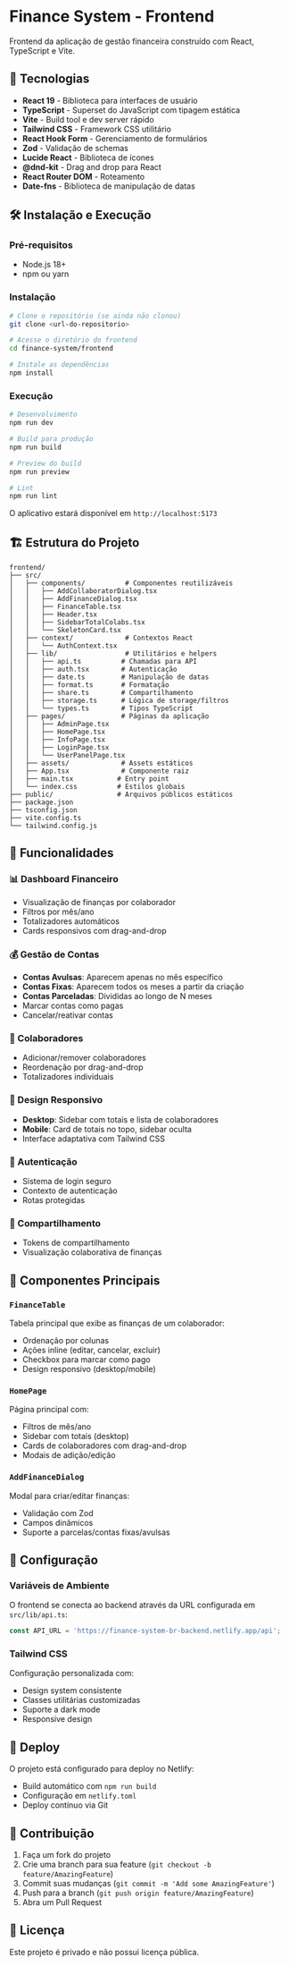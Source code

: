 # Finance System - Frontend

Frontend da aplicação de gestão financeira construído com React, TypeScript e Vite.

## 🚀 Tecnologias

- **React 19** - Biblioteca para interfaces de usuário
- **TypeScript** - Superset do JavaScript com tipagem estática
- **Vite** - Build tool e dev server rápido
- **Tailwind CSS** - Framework CSS utilitário
- **React Hook Form** - Gerenciamento de formulários
- **Zod** - Validação de schemas
- **Lucide React** - Biblioteca de ícones
- **@dnd-kit** - Drag and drop para React
- **React Router DOM** - Roteamento
- **Date-fns** - Biblioteca de manipulação de datas

## 🛠️ Instalação e Execução

### Pré-requisitos

- Node.js 18+
- npm ou yarn

### Instalação

```bash
# Clone o repositório (se ainda não clonou)
git clone <url-do-repositorio>

# Acesse o diretório do frontend
cd finance-system/frontend

# Instale as dependências
npm install
```

### Execução

```bash
# Desenvolvimento
npm run dev

# Build para produção
npm run build

# Preview do build
npm run preview

# Lint
npm run lint
```

O aplicativo estará disponível em `http://localhost:5173`

## 🏗️ Estrutura do Projeto

```
frontend/
├── src/
│   ├── components/          # Componentes reutilizáveis
│   │   ├── AddCollaboratorDialog.tsx
│   │   ├── AddFinanceDialog.tsx
│   │   ├── FinanceTable.tsx
│   │   ├── Header.tsx
│   │   ├── SidebarTotalColabs.tsx
│   │   └── SkeletonCard.tsx
│   ├── context/             # Contextos React
│   │   └── AuthContext.tsx
│   ├── lib/                 # Utilitários e helpers
│   │   ├── api.ts          # Chamadas para API
│   │   ├── auth.tsx        # Autenticação
│   │   ├── date.ts         # Manipulação de datas
│   │   ├── format.ts       # Formatação
│   │   ├── share.ts        # Compartilhamento
│   │   ├── storage.ts      # Lógica de storage/filtros
│   │   └── types.ts        # Tipos TypeScript
│   ├── pages/              # Páginas da aplicação
│   │   ├── AdminPage.tsx
│   │   ├── HomePage.tsx
│   │   ├── InfoPage.tsx
│   │   ├── LoginPage.tsx
│   │   └── UserPanelPage.tsx
│   ├── assets/             # Assets estáticos
│   ├── App.tsx             # Componente raiz
│   ├── main.tsx           # Entry point
│   └── index.css          # Estilos globais
├── public/                # Arquivos públicos estáticos
├── package.json
├── tsconfig.json
├── vite.config.ts
└── tailwind.config.js
```

## 🎯 Funcionalidades

### 📊 Dashboard Financeiro

- Visualização de finanças por colaborador
- Filtros por mês/ano
- Totalizadores automáticos
- Cards responsivos com drag-and-drop

### 💰 Gestão de Contas

- **Contas Avulsas**: Aparecem apenas no mês específico
- **Contas Fixas**: Aparecem todos os meses a partir da criação
- **Contas Parceladas**: Divididas ao longo de N meses
- Marcar contas como pagas
- Cancelar/reativar contas

### 👥 Colaboradores

- Adicionar/remover colaboradores
- Reordenação por drag-and-drop
- Totalizadores individuais

### 📱 Design Responsivo

- **Desktop**: Sidebar com totais e lista de colaboradores
- **Mobile**: Card de totais no topo, sidebar oculta
- Interface adaptativa com Tailwind CSS

### 🔐 Autenticação

- Sistema de login seguro
- Contexto de autenticação
- Rotas protegidas

### 🔗 Compartilhamento

- Tokens de compartilhamento
- Visualização colaborativa de finanças

## 🎨 Componentes Principais

### `FinanceTable`

Tabela principal que exibe as finanças de um colaborador:

- Ordenação por colunas
- Ações inline (editar, cancelar, excluir)
- Checkbox para marcar como pago
- Design responsivo (desktop/mobile)

### `HomePage`

Página principal com:

- Filtros de mês/ano
- Sidebar com totais (desktop)
- Cards de colaboradores com drag-and-drop
- Modais de adição/edição

### `AddFinanceDialog`

Modal para criar/editar finanças:

- Validação com Zod
- Campos dinâmicos
- Suporte a parcelas/contas fixas/avulsas

## 🔧 Configuração

### Variáveis de Ambiente

O frontend se conecta ao backend através da URL configurada em `src/lib/api.ts`:

```typescript
const API_URL = 'https://finance-system-br-backend.netlify.app/api';
```

### Tailwind CSS

Configuração personalizada com:

- Design system consistente
- Classes utilitárias customizadas
- Suporte a dark mode
- Responsive design

## 🚀 Deploy

O projeto está configurado para deploy no Netlify:

- Build automático com `npm run build`
- Configuração em `netlify.toml`
- Deploy contínuo via Git

## 🤝 Contribuição

1. Faça um fork do projeto
2. Crie uma branch para sua feature (`git checkout -b feature/AmazingFeature`)
3. Commit suas mudanças (`git commit -m 'Add some AmazingFeature'`)
4. Push para a branch (`git push origin feature/AmazingFeature`)
5. Abra um Pull Request

## 📝 Licença

Este projeto é privado e não possui licença pública.

